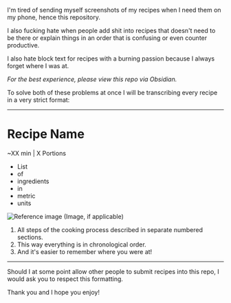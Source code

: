 I'm tired of sending myself screenshots of my recipes when I need them on my phone, hence this repository.

I also fucking hate when people add shit into recipes that doesn't need to be there or explain things in an order that is confusing or even counter productive.

I also hate block text for recipes with a burning passion because I always forget where I was at.

*For the best experience, please view this repo via Obsidian.*

To solve both of these problems at once I will be transcribing every recipe in a very strict format:

---
# Recipe Name
~XX min | X Portions

- List
- of
- ingredients
- in
- metric
- units

![Reference image](https://www.leckerschmecker.me/wp-content/uploads/sites/6/2024/01/mango-chutney.jpeg)
(Image, if applicable)

1. All steps of the cooking process described in separate numbered sections.
2. This way everything is in chronological order.
3. And it's easier to remember where you were at!

---

Should I at some point allow other people to submit recipes into this repo, I would ask you to respect this formatting.

Thank you and I hope you enjoy!
